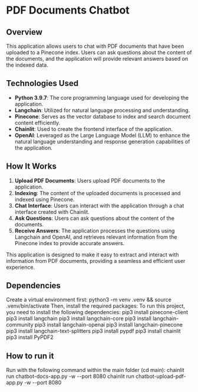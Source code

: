 # PDF Documents Chatbot

## Overview

This application allows users to chat with PDF documents that have been uploaded to a Pinecone index. Users can ask questions about the content of the documents, and the application will provide relevant answers based on the indexed data.

## Technologies Used

- **Python 3.9.7**: The core programming language used for developing the application.
- **Langchain**: Utilized for natural language processing and understanding.
- **Pinecone**: Serves as the vector database to index and search document content efficiently.
- **Chainlit**: Used to create the frontend interface of the application.
- **OpenAI**: Leveraged as the Large Language Model (LLM) to enhance the natural language understanding and response generation capabilities of the application.

## How It Works

1. **Upload PDF Documents**: Users upload PDF documents to the application.
2. **Indexing**: The content of the uploaded documents is processed and indexed using Pinecone.
3. **Chat Interface**: Users can interact with the application through a chat interface created with Chainlit.
4. **Ask Questions**: Users can ask questions about the content of the documents.
5. **Receive Answers**: The application processes the questions using Langchain and OpenAI, and retrieves relevant information from the Pinecone index to provide accurate answers.

This application is designed to make it easy to extract and interact with information from PDF documents, providing a seamless and efficient user experience.

## Dependencies

Create a virtual environment first:
python3 -m venv .venv && source .venv/bin/activate
Then, install the required packages:
To run this project, you need to install the following dependencies:
pip3 install pinecone-client
pip3 install langchain
pip3 install langchain-core
pip3 install langchain-community
pip3 install langchain-openai
pip3 install langchain-pinecone
pip3 install langchain-text-splitters
pip3 install pypdf
pip3 install chainlit
pip3 install PyPDF2

## How to run it

Run with the following command within the main folder (cd main):
chainlit run chatbot-docs-app.py -w --port 8080
chainlit run chatbot-upload-pdf-app.py -w --port 8080
